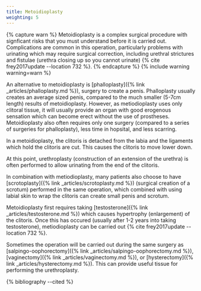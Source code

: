```yaml
---
title: Metoidioplasty
weighting: 5
---
```


{% capture warn %}
Metoidioplasty is a complex surgical procedure with signficant risks that you must understand before it is carried out. Complications are common in this operation, particularly problems with urinating which may require surgical correction, including urethral strictures and fistulae (urethra closing up so you cannot urinate) {% cite frey2017update --location 732 %}.
{% endcapture %}
{% include warning warning=warn %}

An alternative to metoidioplasty is [phalloplasty]({% link _articles/phalloplasty.md %}), surgery to create a penis. Phalloplasty usually creates an average sized penis, compared to the much smaller (5-7cm length) results of metoidioplasty. However, as metiodioplasty uses only clitoral tissue, it will usually provide an organ with good erogenous sensation which can become erect without the use of prostheses. Metoidioplasty also often requires only one surgery (compared to a series of surgeries for phalloplasty), less time in hopsital, and less scarring.

In a metoidioplasty, the clitoris is detached from the labia and the ligaments which hold the clitoris are cut. This causes the clitoris to move lower down.

At this point, urethroplasty (construction of an extension of the urethra) is often performed to allow urinating from the end of the clitoris. 

In combination with metiodioplasty, many patients also choose to have [scrotoplasty]({% link _articles/scrotoplasty.md %}) (surgical creation of a scrotum) performed in the same operation, which combined with using labial skin to wrap the clitoris can create small penis and scrotum.

Metoidioplasty first requires taking [testosterone]({% link _articles/testosterone.md %}) which causes hypertrophy (enlargement) of the clitoris. Once this has occured (usually after 1-2 years into taking testosterone), metiodioplasty can be carried out {% cite frey2017update --location 732 %}. 

Sometimes the operation will be carried out during the same surgery as [salpingo-oophorectomy]({% link _articles/salpingo-oophorectomy.md %}), [vaginectomy]({% link _articles/vaginectomy.md %}), or [hysterectomy]({% link _articles/hysterectomy.md %}). This can provide useful tissue for performing the urethroplasty.

{% bibliography --cited %}
